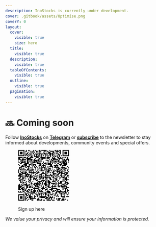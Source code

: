 ```yaml
---
description: InoStocks is currently under development.
cover: .gitbook/assets/Optimise.png
coverY: 0
layout:
  cover:
    visible: true
    size: hero
  title:
    visible: true
  description:
    visible: true
  tableOfContents:
    visible: true
  outline:
    visible: true
  pagination:
    visible: true
---
```


# 🔜 Coming soon

Follow [**InoStocks**](https://inostocks.org/) on [**Telegram**](https://t.me/inostocks\_org/) or [**subscribe**](https://aecb16de.sibforms.com/serve/MUIFAMnoZaQmvcMZQCrbvZvyug-S8Ld2DX\_vS9UhoTJsWKXUKnNQ0tPgQ9pB2xTSJAjefpYW24NbtZTyDvq4cTA1AS4UEnJa8HGJiF\_sqMxN5aBB7nrasVyT0vatDao7NRFCV-KNHARz3KTIdAv1JtWFk60WjSSjH7kbf-ovetkThaqYn\_qMHAvSkN5KlEaJEs3t\_aMo\_RmIEDfZ) to the newsletter to stay informed about developments, community events and special offers.

<div align="left">

<figure><img src=".gitbook/assets/InoStocks _ Opt-in form QR code.png" alt="" width="160"><figcaption><p>Sign up here</p></figcaption></figure>

</div>

_We value your privacy and will ensure your information is protected._
